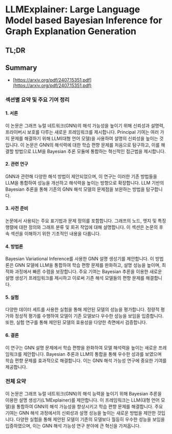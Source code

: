 # LLMExplainer: Large Language Model based Bayesian Inference for Graph Explanation Generation
## TL;DR
## Summary
- [https://arxiv.org/pdf/2407.15351.pdf](https://arxiv.org/pdf/2407.15351.pdf)

### 섹션별 요약 및 주요 기여 정리

#### 1. 서론
이 논문은 그래프 뉴럴 네트워크(GNN)의 해석 가능성을 높이기 위해 신뢰성과 설명력, 프라이버시 보호를 다루는 새로운 프레임워크를 제시합니다. Principal 기여는 여러 가지 문제를 해결하기 위해 LLM(대형 언어 모델)을 사용하여 설명의 신뢰성을 높이는 것입니다. 이 논문은 GNN의 해석력에 대한 학습 편향 문제를 처음으로 탐구하고, 이를 해결할 방법으로 LLM을 Bayesian 추론 모듈에 통합하는 혁신적인 접근법을 제시합니다.

#### 2. 관련 연구
GNN과 관련해 다양한 해석 방법이 제안되었으며, 이 연구는 이러한 기존 방법들을 LLM을 통합하여 성능을 개선하고 해석력을 높이는 방향으로 확장합니다. LLM 기반의 Bayesian 추론을 통해 기존의 GNN 해석 모델의 문제점을 보완하는 방법을 탐구합니다.

#### 3. 사전 준비
논문에서 사용되는 주요 표기법과 문제 정의를 포함합니다. 그래프의 노드, 엣지 및 특징 행렬에 대한 정의와 그래프 분류 및 회귀 작업에 대해 설명합니다. 이 섹션은 논문의 후속 섹션을 이해하기 위한 기초적인 내용을 다룹니다.

#### 4. 방법론
Bayesian Variational Inference를 사용한 GNN 설명 생성기를 제안합니다. 이 방법론은 GNN 모델에 LLM을 통합하여 학습 편향 문제를 완화하고, 설명 성능을 높이며, 최적화 과정에서 빠른 수렴을 보장합니다. 주요 기여는 Bayesian 추론을 이용한 새로운 설명 생성기 프레임워크를 제시하고 이로써 기존 해석 모델들의 편향 문제를 해결합니다.

#### 5. 실험
다양한 데이터 세트를 사용한 실험을 통해 제안된 모델의 성능을 평가합니다. 정량적 평가와 정성적 평가를 수행하여 모델이 기존 모델보다 우수한 성능을 보임을 입증합니다. 또한, 실험 연구를 통해 제안된 모델의 효용성을 다양한 측면에서 검증합니다.

#### 6. 결론
이 연구는 GNN 설명 문제에서 학습 편향을 완화하여 모델 해석력을 높이는 새로운 프레임워크를 제안합니다. Bayesian 추론과 LLM의 통합을 통해 우수한 성과를 보였으며 학습 편향 문제를 효과적으로 해결합니다. 이는 GNN 해석 가능성 연구에 중요한 기여를 제공합니다.

### 전체 요약
이 논문은 그래프 뉴럴 네트워크(GNN)의 해석 능력을 높이기 위해 Bayesian 추론을 이용한 설명 생성기(L′MExplainer)를 제안합니다. 이 프레임워크는 LLM(대형 언어 모델)을 통합하여 GNN의 해석 가능성을 향상시키고 학습 편향 문제를 해결합니다. 주요 기여는 GNN 해석 과정에서의 신뢰성과 설명 성능을 높이는 새로운 방법을 제안한 것입니다. 다양한 실험을 통해 제안된 모델이 기존의 모델보다 월등히 우수한 성능을 보임을 입증하였으며, 이는 GNN 해석 가능성 연구 분야에 큰 혁신을 가져옵니다.